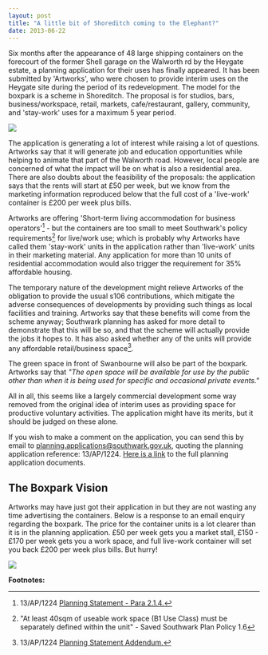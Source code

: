 ```yaml
---
layout: post
title: "A little bit of Shoreditch coming to the Elephant?"
date: 2013-06-22
---
```

Six months after the appearance of 48 large shipping containers on the forecourt of the former Shell garage on the Walworth rd by the Heygate estate, a planning application for their uses has finally appeared. It has been submitted by 'Artworks', who were chosen to provide interim uses on the Heygate site during the period of its redevelopment. The model for the boxpark is a scheme in Shoreditch. The proposal is for studios, bars, business/workspace, retail, markets, cafe/restaurant, gallery, community, and 'stay-work' uses for a maximum 5 year period.

![](https://www.elephantandcastle.org.uk/files/251.img.jpg?20140331085433)

The application is generating a lot of interest while raising a lot of questions. Artworks say that it will generate job and education opportunities while helping to animate that part of the Walworth road. However, local people are concerned of what the impact will be on what is also a residential area. There are also doubts about the feasibility of the proposals: the application says that the rents will start at £50 per week, but we know from the marketing information reproduced below that the full cost of a 'live-work' container is £200 per week plus bills.


Artworks are offering 'Short-term living accommodation for business operators'[^3] - but the containers are too small to meet Southwark's policy requirements[^1] for live/work use; which is probably why Artworks have called them 'stay-work' units in the application rather than 'live-work' units in their marketing material. Any application for more than 10 units of residential accommodation would also trigger the requirement for 35% affordable housing.


The temporary nature of the development might relieve Artworks of the obligation to provide the usual s106 contributions, which mitigate the adverse consequences of developments by providing such things as local facilities and training. Artworks say that these benefits will come from the scheme anyway; Southwark planning has asked for more detail to demonstrate that this will be so, and that the scheme will actually provide the jobs it hopes to. It has also asked whether any of the units will provide any affordable retail/business space[^2].

The green space in front of Swanbourne will also be part of the boxpark. Artworks say that _"The open space will be available for use by the public other than when it is being used for specific and occasional private events."_ 


All in all, this seems like a largely commercial development some way removed from the original idea of interim uses as providing space for productive voluntary activities. The application might have its merits, but it should be judged on these alone.

If you wish to make a comment on the application, you can send this by email to planning.applications@southwark.gov.uk, quoting the planning application reference: 13/AP/1224. [Here is a link](https://planningonline.southwark.gov.uk/AcolNetCGI.exe?ACTION=UNWRAP&RIPNAME=Root.PgeResultDetail&TheSystemkey=9549395) to the full planning application documents.

## The Boxpark Vision
Artworks may have just got their application in but they are not wasting any time advertising the containers. Below is a response to an email enquiry regarding the boxpark. The price for the container units is a lot clearer than it is in the planning application. £50 per week gets you a market stall, £150 - £170 per week gets you a work space, and full live-work container will set you back £200 per week plus bills. But hurry! 

![](https://crappistmartin.github.io/images/ArtworksEmail.png)

__Footnotes:__

[^1]: "At least 40sqm of useable work space (B1 Use Class) must be separately defined within the unit" - Saved Southwark 
Plan Policy 1.6 

[^2]: 13/AP/1224 <a href="https://planningonline.southwark.gov.uk/DocsOnline/Documents/299967_1.pdf">Planning Statement Addendum.

[^3]: 13/AP/1224 <a href="https://planningonline.southwark.gov.uk/DocsOnline/Documents/299966_1.pdf">Planning Statement - Para 2.1.4.

